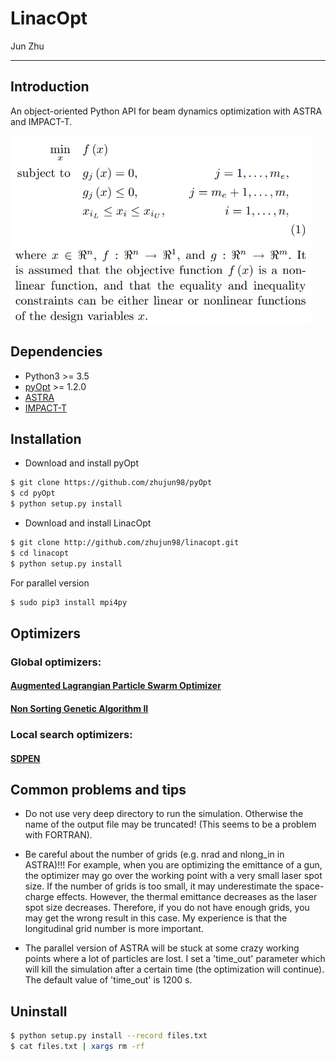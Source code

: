 # LinacOpt

Jun Zhu

---

## Introduction

An object-oriented Python API for beam dynamics optimization with ASTRA and IMPACT-T.

<img src="./miscs/problem_definition.png" width="480"/>

## Dependencies

- Python3 >= 3.5
- [pyOpt](http://www.pyopt.org/) >= 1.2.0
- [ASTRA](http://www.desy.de/~mpyflo/)
- [IMPACT-T](http://portal.nersc.gov/project/m669/IMPACT-T/)

## Installation

- Download and install pyOpt
```sh
$ git clone https://github.com/zhujun98/pyOpt
$ cd pyOpt
$ python setup.py install
```

- Download and install LinacOpt
```sh
$ git clone http://github.com/zhujun98/linacopt.git
$ cd linacopt
$ python setup.py install
```
For parallel version
```sh
$ sudo pip3 install mpi4py
```


## Optimizers

### Global optimizers: 

#### [Augmented Lagrangian Particle Swarm Optimizer](http://www.pyopt.org/reference/optimizers.alpso.html#module-pyALPSO)



#### [Non Sorting Genetic Algorithm II](http://www.pyopt.org/reference/optimizers.nsga2.html#module-pyNSGA2)

### Local search optimizers:

#### [SDPEN](http://www.pyopt.org/reference/optimizers.sdpen.html#module-pySDPEN)


## Common problems and tips

- Do not use very deep directory to run the simulation. Otherwise the name of the output file may be truncated! (This seems to be a problem with FORTRAN).

- Be careful about the number of grids (e.g. nrad and nlong_in in ASTRA)!!! For example, when you are optimizing the emittance of a gun, the optimizer may go over the working point with a very small laser spot size. If the number of grids is too small, it may underestimate the space-charge effects. However, the thermal emittance decreases as the laser spot size decreases. Therefore, if you do not have enough grids, you may get the wrong result in this case. My experience is that the longitudinal grid number is more important.

- The parallel version of ASTRA will be stuck at some crazy working points where a lot of particles are lost. I set a 'time_out' parameter which will kill the simulation after a certain time (the optimization will continue). The default value of 'time_out' is 1200 s.


## Uninstall

```sh
$ python setup.py install --record files.txt
$ cat files.txt | xargs rm -rf
```


